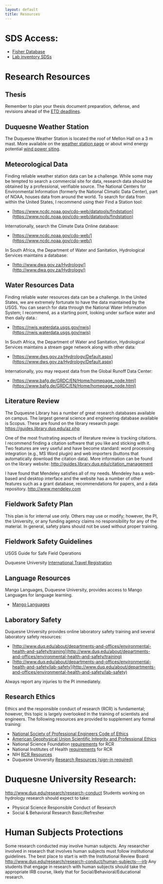 ```yaml
---
layout: default
title: Resources
---
```

# SDS Access:  
- [Fisher Database](https://www.fishersci.com/us/en/catalog/search/sdshome.html)  
- [Lab inventory SDSs](https://duq.box.com/s/cxajdf6jszn1sn0frjt6sbnj3bfrxtu1)  

# Research Resources  

## Thesis  
Remember to plan your thesis document preparation, defense, and revisions ahead of the [ETD deadlines](https://guides.library.duq.edu/etd).  

## Duquesne Weather Station  
The Duquesne Weather Station is located the roof of Mellon Hall on a 3 m mast.  More available on the [weather station page](/weather.html) or about wind energy potential [wind power siting](/wind.html).  

## Meteorological Data  
Finding reliable weather station data can be a challenge.  While some may be tempted to search a commercial site for data, research data should be obtained by a professional, verifiable source.  The National Centers for Environmental Information (formerly the National Climatic Data Center), part of NOAA, houses data from around the world.  To search for data from within the United States, I recommend using their Find a Station tool:  
- [https://www.ncdc.noaa.gov/cdo-web/datatools/findstation](https://www.ncdc.noaa.gov/cdo-web/datatools/findstation)  

Internationally, search the Climate Data Online database:  
- [https://www.ncdc.noaa.gov/cdo-web/](https://www.ncdc.noaa.gov/cdo-web/)  

In South Africa, the Department of Water and Sanitation, Hydrological Services maintains a database:  
- [http://www.dwa.gov.za/Hydrology/](http://www.dwa.gov.za/Hydrology/)  

## Water Resources Data  
Finding reliable water resources data can be a challenge.  In the United States, we are extremely fortunate to have the data maintained by the USGS.  You can search for data through the National Water Information System; I recommend, as a starting point, looking under surface water and then daily data.:  
- [https://nwis.waterdata.usgs.gov/nwis](https://nwis.waterdata.usgs.gov/nwis)  

In South Africa, the Department of Water and Sanitation, Hydrological Services maintains a stream gage network along with other data:  
- [https://www.dws.gov.za/Hydrology/Default.aspx](https://www.dws.gov.za/Hydrology/Default.aspx)

Internationally, you may request data from the Global Runoff Data Center:  
- [https://www.bafg.de/GRDC/EN/Home/homepage_node.html](https://www.bafg.de/GRDC/EN/Home/homepage_node.html)  

## Literature Review  
The Duquesne Library has a number of great research databases available on campus.  The largest general science and engineering database available is Scopus.  These are found on the library research page:
https://guides.library.duq.edu/az.php

One of the most frustrating aspects of literature review is tracking citations.  I recommend finding a citation software that you like and sticking with it.  Two features are very useful and have become standard: word processing integration (e.g., MS Word plugin) and web importers (buttons that automatically download the citation data).  More information can be found on the library website:
http://guides.library.duq.edu/citation_management

I have found that Mendeley satisfies all of my needs.  Mendeley has a web-based and desktop interface and the website has a number of other features such as a grant database, recommendations for papers, and a data repository.
http://www.mendeley.com

## Fieldwork Safety Plan
This plan is for internal use only.  Others may use or modify; however, the PI, the University, or any funding agency claims no responsibility for any of the material.  In general, safety plans should not be used without proper training.  

## Fieldwork Safety Guidelines
USGS Guide for Safe Field Operations  

Duquesne University [International Travel Registration](https://duq-oip.terradotta.com/index.cfm?FuseAction=Students.Apply&Program_ID=40262)  

## Language Resources  
Mango Languages, Duquesne University, provides access to Mango Languages for language learning.  
- [Mango Languages](https://guides.library.duq.edu/mango)  

## Laboratory Safety
Duquesne University provides online laboratory safety training and several laboratory safety resources:
- [http://www.duq.edu/about/departments-and-offices/environmental-health-and-safety/training](http://www.duq.edu/about/departments-and-offices/environmental-health-and-safety/training)  
- [http://www.duq.edu/about/departments-and-offices/environmental-health-and-safety/lab-safety](http://www.duq.edu/about/departments-and-offices/environmental-health-and-safety/lab-safety)  

Always report any injuries to the PI immediately.  

## Research Ethics
Ethics and the responsible conduct of research (RCR) is fundamental; however, this topic is largely overlooked in the training of scientists and engineers.  The following resources are provided to supplement any formal training:  
- [National Society of Professional Engineers Code of Ethics](https://www.nspe.org/resources/ethics/code-ethics)  
- [American Geophysical Union Scientific Integrity and Professional Ethics](https://ethics.agu.org/files/2013/03/Scientific-Integrity-and-Professional-Ethics.pdf)  
- National Science Foundation [requirements](https://www.nsf.gov/bfa/dias/policy/rcr.jsp) for RCR  
- National Institutes of Health [requirements](https://oir.nih.gov/sourcebook/ethical-conduct/responsible-conduct-research-training) for RCR  
- NIH [RCR Resources](https://ori.hhs.gov/sites/default/files/rcrintro.pdf)  
- Duquesne University [Research Resources (sign-in required)](https://duq.box.com/s/u87lesgmu7pl6zc7ha2kcda4djfp67ex)  

# Duquesne University Research:
http://www.duq.edu/research/research-conduct
Students working on hydrology research should expect to take:
- Physical Science Responsible Conduct of Research  
- Social & Behavioral Research Basic/Refresher  

# Human Subjects Protections  
Some research conducted may involve human subjects.  Any researcher involved in research that involves human subjects must follow institutional guidelines.  The best place to start is with the Institutional Review Board:
http://www.duq.edu/research/research-conduct/human-subjects---irb
Any students that engage in research with human subjects should take the appropriate IRB course, likely that for Social/Behavioral/Educational research.
